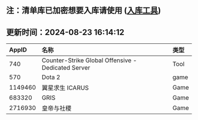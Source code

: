 ## 注：清单库已加密想要入库请使用 ([入库工具](https://github.com/BlankTMing/ManifestAutoUpdate/releases))

## 更新时间：2024-08-23 16:14:12
| AppID | 名称 | 类型  |
| :-------------------- | :----------------------------- | :----------- |
| 740 | Counter-Strike Global Offensive - Dedicated Server| Tool |
| 570 | Dota 2| game |
| 1149460 | 翼星求生 ICARUS| Game |
| 683320 | GRIS| Game |
| 2716930 | 皇帝与社稷| Game |
